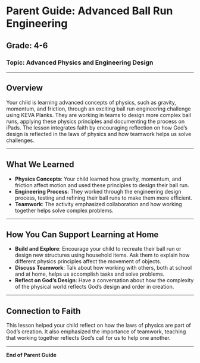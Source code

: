 
# Parent Guide: Advanced Ball Run Engineering

## **Grade**: 4-6  
### **Topic**: Advanced Physics and Engineering Design

---

## **Overview**
Your child is learning advanced concepts of physics, such as gravity, momentum, and friction, through an exciting ball run engineering challenge using KEVA Planks. They are working in teams to design more complex ball runs, applying these physics principles and documenting the process on iPads. The lesson integrates faith by encouraging reflection on how God’s design is reflected in the laws of physics and how teamwork helps us solve challenges.

---

## **What We Learned**
- **Physics Concepts**: Your child learned how gravity, momentum, and friction affect motion and used these principles to design their ball run.
- **Engineering Process**: They worked through the engineering design process, testing and refining their ball runs to make them more efficient.
- **Teamwork**: The activity emphasized collaboration and how working together helps solve complex problems.

---

## **How You Can Support Learning at Home**
- **Build and Explore**: Encourage your child to recreate their ball run or design new structures using household items. Ask them to explain how different physics principles affect the movement of objects.
- **Discuss Teamwork**: Talk about how working with others, both at school and at home, helps us accomplish tasks and solve problems.
- **Reflect on God’s Design**: Have a conversation about how the complexity of the physical world reflects God’s design and order in creation.

---

## **Connection to Faith**
This lesson helped your child reflect on how the laws of physics are part of God’s creation. It also emphasized the importance of teamwork, teaching that working together reflects God’s call for us to help one another.

---

**End of Parent Guide**

